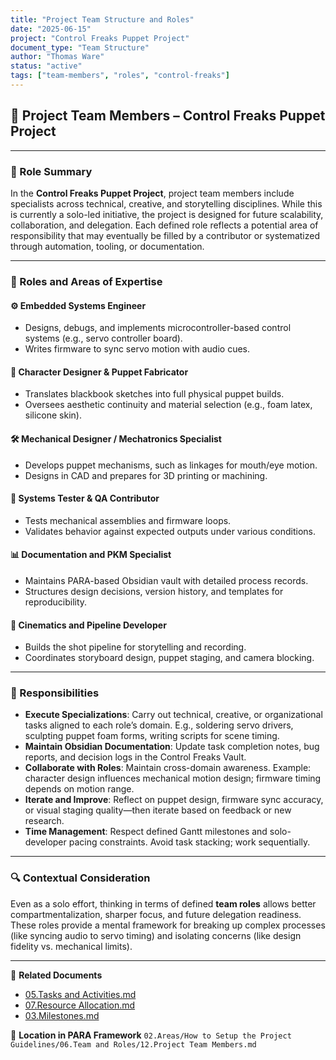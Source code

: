 ```yaml
---
title: "Project Team Structure and Roles"
date: "2025-06-15"
project: "Control Freaks Puppet Project"
document_type: "Team Structure"
author: "Thomas Ware"
status: "active"
tags: ["team-members", "roles", "control-freaks"]
---
```


## 👥 Project Team Members – Control Freaks Puppet Project

---

### 🎯 Role Summary

In the **Control Freaks Puppet Project**, project team members include specialists across technical, creative, and storytelling disciplines. While this is currently a solo-led initiative, the project is designed for future scalability, collaboration, and delegation. Each defined role reflects a potential area of responsibility that may eventually be filled by a contributor or systematized through automation, tooling, or documentation.

---

### 🔧 Roles and Areas of Expertise

#### ⚙️ Embedded Systems Engineer
- Designs, debugs, and implements microcontroller-based control systems (e.g., servo controller board).
- Writes firmware to sync servo motion with audio cues.

#### 🎨 Character Designer & Puppet Fabricator
- Translates blackbook sketches into full physical puppet builds.
- Oversees aesthetic continuity and material selection (e.g., foam latex, silicone skin).

#### 🛠️ Mechanical Designer / Mechatronics Specialist
- Develops puppet mechanisms, such as linkages for mouth/eye motion.
- Designs in CAD and prepares for 3D printing or machining.

#### 🧪 Systems Tester & QA Contributor
- Tests mechanical assemblies and firmware loops.
- Validates behavior against expected outputs under various conditions.

#### 📊 Documentation and PKM Specialist
- Maintains PARA-based Obsidian vault with detailed process records.
- Structures design decisions, version history, and templates for reproducibility.

#### 🎥 Cinematics and Pipeline Developer
- Builds the shot pipeline for storytelling and recording.
- Coordinates storyboard design, puppet staging, and camera blocking.

---

### 📌 Responsibilities

- **Execute Specializations**: Carry out technical, creative, or organizational tasks aligned to each role’s domain. E.g., soldering servo drivers, sculpting puppet foam forms, writing scripts for scene timing.
- **Maintain Obsidian Documentation**: Update task completion notes, bug reports, and decision logs in the Control Freaks Vault.
- **Collaborate with Roles**: Maintain cross-domain awareness. Example: character design influences mechanical motion design; firmware timing depends on motion range.
- **Iterate and Improve**: Reflect on puppet design, firmware sync accuracy, or visual staging quality—then iterate based on feedback or new research.
- **Time Management**: Respect defined Gantt milestones and solo-developer pacing constraints. Avoid task stacking; work sequentially.

---

### 🔍 Contextual Consideration

Even as a solo effort, thinking in terms of defined **team roles** allows better compartmentalization, sharper focus, and future delegation readiness. These roles provide a mental framework for breaking up complex processes (like syncing audio to servo timing) and isolating concerns (like design fidelity vs. mechanical limits).

---

🔗 **Related Documents**
- [05.Tasks and Activities.md](05.Tasks%20and%20Activities.md)
- [07.Resource Allocation.md](07.Resource%20Allocation.md)
- [03.Milestones.md](03.Milestones.md)

📁 **Location in PARA Framework**
`02.Areas/How to Setup the Project Guidelines/06.Team and Roles/12.Project Team Members.md`
